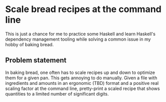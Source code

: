 # Scale bread recipes at the command line

This is just a chance for me to practice some Haskell and learn Haskell's
dependency management tooling while solving a common issue in my hobby of
baking bread.

## Problem statement

In baking bread, one often has to scale recipes up and down to optimize them
for a given pan. This gets annoying to do manually.  Given a file with
ingredients and amounts in an ergonomic (TBD) format and a positive real
scaling factor at the command line, pretty-print a scaled recipe that shows
quantities to a limited number of significant digits.
